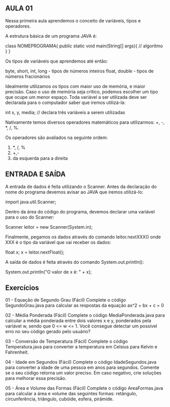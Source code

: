 AULA 01
-----------

Nessa primeira aula aprendemos o conceito de variáveis, tipos e operadores.

A estrutura básica de um programa JAVA é:

class NOMEPROGRAMA{
  public static void main(String[] args){
    // algoritmo
  }
}

Os tipos de variáveis que aprendemos até então:

byte, short, int, long - tipos de números inteiros
float, double - tipos de números fracionários

Idealmente utilizamos os tipos com maior uso de memória, e maior precisão. Caso o uso de memória seja crítico, podemos escolher um tipo que ocupe um menor espaço.
Toda variável a ser utilizada deve ser declarada para o computador saber que iremos utilizá-la:

int x, y, media; // declara três variáveis a serem utilizadas

Nativamente temos diversos operadores matemáticos para utilizarmos: +, -, *, /, %.

Os operadores são avaliados na seguinte ordem:

1) *, /, %
2) +,-
3) da esquerda para a direita

ENTRADA E SAÍDA
-----------------

A entrada de dados é feita utilizando o Scanner. Antes da declaração do nome do programa devemos avisar ao JAVA que iremos utilizá-lo:

import java.util.Scanner;

Dentro da área do código do programa, devemos declarar uma variável para o uso do Scanner:

Scanner leitor = new Scanner(System.in);

Finalmente, pegamos os dados através do comando leitor.nextXXX() onde XXX é o tipo da variável que vai receber os dados:

float x;
x = leitor.nextFloat();

A saída de dados é feita através do comando System.out.println():

System.out.println("O valor de x é: " + x);

Exercícios
-----------

01 - Equação de Segundo Grau (Fácil)
Complete o código SegundoGrau.java para calcular as respostas da equação ax^2 + bx + c = 0

02 - Média Ponderada (Fácil)
Complete o código MediaPonderada.java para calcular a média ponderada entre dois valores x e y, ponderados pela variável w, sendo que 0 <= w <= 1.
Você consegue detectar um possível erro no seu código gerado pelo usuário?

03 - Conversão de Temperatura (Fácil)
Complete o código Temperatura.java para converter a temperatura em Celsius para Kelvin e Fahrenheit.

04 - Idade em Segundos (Fácil)
Complete o código IdadeSegundos.java para converter a idade de uma pessoa em anos para segundos. Comente se o seu código retorna um valor preciso. Em caso negativo, crie soluções para melhorar essa precisão.

05 - Área e Volume das Formas (Fácil)
Complete o código AreaFormas.java para calcular a área e volume das seguintes formas: retângulo, circunferência, triângulo, cubóide, esfera, pirâmide.
